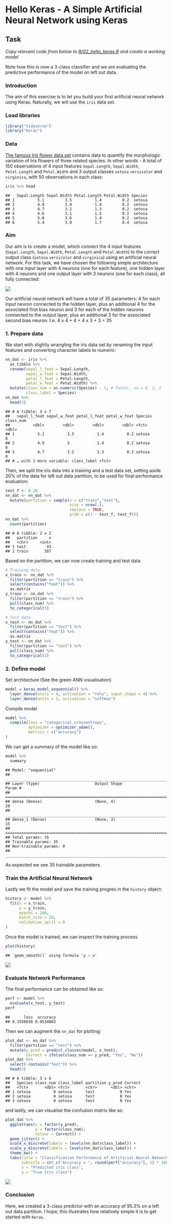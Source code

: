 Hello Keras - A Simple Artificial Neural Network using Keras
================

## Task

*Copy relevant code from below to
[R/02\_hello\_keras.R](R/02_hello_keras.R) and create a working model*

Note how this is now a 3-class classifier and we are evaluating the
predictive performance of the model on left out data.

### Introduction

The aim of this exercise is to let you build your first artificial
neural network using Keras. Naturally, we will use the `iris` data set.

### Load libraries

``` r
library("tidyverse")
library("keras")
```

### Data

[The famous Iris flower data
set](https://en.wikipedia.org/wiki/Iris_flower_data_set) contains data
to quantify the morphologic variation of Iris flowers of three related
species. In other words - A total of 150 observations of 4 input
features `Sepal.Length`, `Sepal.Width`, `Petal.Length` and `Petal.Width`
and 3 output classes `setosa` `versicolor` and `virginica`, with 50
observations in each class:

``` r
iris %>% head
```

    ##   Sepal.Length Sepal.Width Petal.Length Petal.Width Species
    ## 1          5.1         3.5          1.4         0.2  setosa
    ## 2          4.9         3.0          1.4         0.2  setosa
    ## 3          4.7         3.2          1.3         0.2  setosa
    ## 4          4.6         3.1          1.5         0.2  setosa
    ## 5          5.0         3.6          1.4         0.2  setosa
    ## 6          5.4         3.9          1.7         0.4  setosa

### Aim

Our aim is to create a model, which connect the 4 input features
(`Sepal.Length`, `Sepal.Width`, `Petal.Length` and `Petal.Width`) to the
correct output class (`setosa` `versicolor` and `virginica`) using an
artificial neural network. For this task, we have chosen the following
simple architecture with one input layer with 4 neurons (one for each
feature), one hidden layer with 4 neurons and one output layer with 3
neurons (one for each class), all fully connected:

![](https://raw.githubusercontent.com/leonjessen/keras_tensorflow_on_iris/master/img/architecture_visualisation.png)

Our artificial neural network will have a total of 35 parameters: 4 for
each input neuron connected to the hidden layer, plus an additional 4
for the associated first bias neuron and 3 for each of the hidden
neurons connected to the output layer, plus an additional 3 for the
associated second bias neuron. I.e. 4 x 4 + 4 + 4 x 3 + 3 = 35

### 1\. Prepare data

We start with slightly wrangling the iris data set by renaming the input
features and converting character labels to numeric:

``` r
nn_dat <- iris %>%
  as_tibble %>%
  rename(sepal_l_feat = Sepal.Length,
         sepal_w_feat = Sepal.Width,
         petal_l_feat = Petal.Length,
         petal_w_feat = Petal.Width) %>%
  mutate(class_num = as.numeric(Species) - 1, # factor, so = 0, 1, 2
         class_label = Species)
nn_dat %>%
  head(3)
```

    ## # A tibble: 3 x 7
    ##   sepal_l_feat sepal_w_feat petal_l_feat petal_w_feat Species class_num
    ##          <dbl>        <dbl>        <dbl>        <dbl> <fct>       <dbl>
    ## 1          5.1          3.5          1.4          0.2 setosa          0
    ## 2          4.9          3            1.4          0.2 setosa          0
    ## 3          4.7          3.2          1.3          0.2 setosa          0
    ## # … with 1 more variable: class_label <fct>

Then, we split the iris data into a training and a test data set,
setting aside 20% of the data for left out data partition, to be used
for final performance evaluation:

``` r
test_f <- 0.20
nn_dat <- nn_dat %>%
  mutate(partition = sample(x = c("train","test"),
                            size = nrow(.),
                            replace = TRUE,
                            prob = c(1 - test_f, test_f)))
nn_dat %>%
  count(partition)
```

    ## # A tibble: 2 x 2
    ##   partition     n
    ##   <chr>     <int>
    ## 1 test         43
    ## 2 train       107

Based on the partition, we can now create training and test data

``` r
# Training data
x_train <- nn_dat %>%
  filter(partition == "train") %>%
  select(contains("feat")) %>%
  as.matrix
y_train <- nn_dat %>%
  filter(partition == "train") %>%
  pull(class_num) %>%
  to_categorical(3)

# Test data
x_test <- nn_dat %>%
  filter(partition == "test") %>%
  select(contains("feat")) %>%
  as.matrix
y_test <- nn_dat %>%
  filter(partition == "test") %>%
  pull(class_num) %>%
  to_categorical(3)
```

### 2\. Define model

Set architecture (See the green ANN visualisation)

``` r
model = keras_model_sequential() %>% 
  layer_dense(units = 4, activation = "relu", input_shape = 4) %>% 
  layer_dense(units = 3, activation = "softmax")
```

Compile model

``` r
model %>%
  compile(loss = "categorical_crossentropy",
          optimizer = optimizer_adam(),
          metrics = c("accuracy")
)
```

We can get a summary of the model like so:

``` r
model %>%
  summary
```

    ## Model: "sequential"
    ## ________________________________________________________________________________
    ## Layer (type)                        Output Shape                    Param #     
    ## ================================================================================
    ## dense (Dense)                       (None, 4)                       20          
    ## ________________________________________________________________________________
    ## dense_1 (Dense)                     (None, 3)                       15          
    ## ================================================================================
    ## Total params: 35
    ## Trainable params: 35
    ## Non-trainable params: 0
    ## ________________________________________________________________________________

As expected we see 35 trainable parameters.

### Train the Artificial Neural Network

Lastly we fit the model and save the training progres in the `history`
object:

``` r
history <- model %>%
  fit(x = x_train,
      y = y_train,
      epochs = 200,
      batch_size = 20,
      validation_split = 0
)
```

Once the model is trained, we can inspect the training process

``` r
plot(history)
```

    ## `geom_smooth()` using formula 'y ~ x'

<img src="03_hello_keras_files/figure-gfm/see_training-1.png" style="display: block; margin: auto;" />

### Evaluate Network Performance

The final performance can be obtained like so:

``` r
perf <- model %>%
  evaluate(x_test, y_test)
perf
```

    ##      loss  accuracy 
    ## 0.3556838 0.9534883

Then we can augment the `nn_dat` for plotting:

``` r
plot_dat <- nn_dat %>%
  filter(partition == "test") %>%
  mutate(y_pred = predict_classes(model, x_test),
         Correct = ifelse(class_num == y_pred, "Yes", "No"))
plot_dat %>%
  select(-contains("feat")) %>%
  head(3)
```

    ## # A tibble: 3 x 6
    ##   Species class_num class_label partition y_pred Correct
    ##   <fct>       <dbl> <fct>       <chr>      <dbl> <chr>  
    ## 1 setosa          0 setosa      test           0 Yes    
    ## 2 setosa          0 setosa      test           0 Yes    
    ## 3 setosa          0 setosa      test           0 Yes

and lastly, we can visualise the confusion matrix like so:

``` r
plot_dat %>%
  ggplot(aes(x = factor(y_pred),
             y = factor(class_num),
             colour = Correct)) +
  geom_jitter() +
  scale_x_discrete(labels = levels(nn_dat$class_label)) +
  scale_y_discrete(labels = levels(nn_dat$class_label)) +
  theme_bw() +
  labs(title = "Classification Performance of Artificial Neural Network",
       subtitle = str_c("Accuracy = ", round(perf["accuracy"], 3) * 100, "%"),
       x = "Predicted iris class",
       y = "True iris class")
```

<img src="03_hello_keras_files/figure-gfm/conf_mat_vis-1.png" style="display: block; margin: auto;" />

### Conclusion

Here, we created a 3-class predictor with an accuracy of 95.3% on a left
out data partition. I hope, this illustrates how relatively simple it is
to get started with `Keras`.
